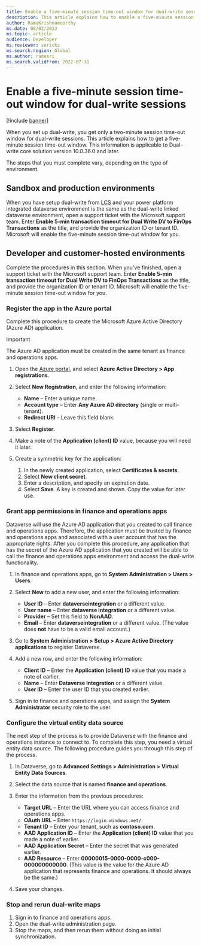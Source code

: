 ```yaml
---
title: Enable a five-minute session time-out window for dual-write sessions
description: This article explains how to enable a five-minute session time-out window for dual-write sessions.
author: RamaKrishnamoorthy 
ms.date: 08/02/2022
ms.topic: article
audience: Developer
ms.reviewer: sericks
ms.search.region: Global
ms.author: ramasri
ms.search.validFrom: 2022-07-31
---
```


# Enable a five-minute session time-out window for dual-write sessions

[!include [banner](../../includes/banner.md)]

When you set up dual-write, you get only a two-minute session time-out window for dual-write sessions. This article explains how to get a five-minute session time-out window. This information is applicable to Dual-write core solution version 10.0.36.0 and later.

The steps that you must complete vary, depending on the type of environment.

## Sandbox and production environments

When you have setup dual-write from [LCS](https://learn.microsoft.com/en-us/dynamics365/fin-ops-core/dev-itpro/data-entities/dual-write/lcs-setup) and your power platform integrated dataverse environment is the same as the dual-write linked dataverse environment, open a support ticket with the Microsoft support team. Enter **Enable 5-min transaction timeout for Dual Write DV to FinOps Transactions** as the title, and provide the organization ID or tenant ID. Microsoft will enable the five-minute session time-out window for you. 

## Developer and customer-hosted environments

Complete the procedures in this section. When you've finished, open a support ticket with the Microsoft support team. Enter **Enable 5-min transaction timeout for Dual Write DV to FinOps Transactions** as the title, and provide the organization ID or tenant ID. Microsoft will enable the five-minute session time-out window for you.

### Register the app in the Azure portal

Complete this procedure to create the Microsoft Azure Active Directory (Azure AD) application.

> [!IMPORTANT]
> The Azure AD application must be created in the same tenant as finance and operations apps.

1. Open the [Azure portal](https://portal.azure.com/), and select **Azure Active Directory \> App registrations**.
2. Select **New Registration**, and enter the following information:

    - **Name** – Enter a unique name.
    - **Account type** – Enter **Any Azure AD directory** (single or multi-tenant).
    - **Redirect URI** – Leave this field blank.

3. Select **Register**.
4. Make a note of the **Application (client) ID** value, because you will need it later.
5. Create a symmetric key for the application:

    1. In the newly created application, select **Certificates & secrets**.
    2. Select **New client secret**.
    3. Enter a description, and specify an expiration date.
    4. Select **Save**. A key is created and shown. Copy the value for later use.

### Grant app permissions in finance and operations apps

Dataverse will use the Azure AD application that you created to call finance and operations apps. Therefore, the application must be trusted by finance and operations apps and associated with a user account that has the appropriate rights. After you complete this procedure, any application that has the secret of the Azure AD application that you created will be able to call the finance and operations apps environment and access the dual-write functionality.

1. In finance and operations apps, go to **System Administration \> Users \> Users**.
2. Select **New** to add a new user, and enter the following information:

    - **User ID** – Enter **dataverseintegration** or a different value.
    - **User name** – Enter **dataverse integration** or a different value.
    - **Provider** – Set this field to **NonAAD**.
    - **Email** – Enter **dataverseintegration** or a different value. (The value does **not** have to be a valid email account.)

3. Go to **System Administration \> Setup \> Azure Active Directory applications** to register Dataverse.
4. Add a new row, and enter the following information:

    - **Client ID** – Enter the **Application (client) ID** value that you made a note of earlier.
    - **Name** – Enter **Dataverse Integration** or a different value.
    - **User ID** – Enter the user ID that you created earlier.

5. Sign in to finance and operations apps, and assign the **System Administrator** security role to the user.

### Configure the virtual entity data source

The next step of the process is to provide Dataverse with the finance and operations instance to connect to. To complete this step, you need a virtual entity data source. The following procedure guides you through this step of the process.

1. In Dataverse, go to **Advanced Settings \> Administration \> Virtual Entity Data Sources**.
2. Select the data source that is named **finance and operations**.
3. Enter the information from the previous procedures:

    - **Target URL** – Enter the URL where you can access finance and operations apps.
    - **OAuth URL** – Enter `https://login.windows.net/`.
    - **Tenant ID** – Enter your tenant, such as **contoso.com**.
    - **AAD Application ID** – Enter the **Application (client) ID** value that you made a note of earlier.
    - **AAD Application Secret** – Enter the secret that was generated earlier.
    - **AAD Resource** – Enter **00000015-0000-0000-c000-000000000000**. (This value is the value for the Azure AD application that represents finance and operations. It should always be the same.)

4. Save your changes.

### Stop and rerun dual-write maps

1. Sign in to finance and operations apps.
2. Open the dual-write administration page.
3. Stop the maps, and then rerun them without doing an initial synchronization.
